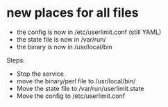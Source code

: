 # new places for all files

* the config is now in /etc/userlimit.conf (still YAML)
* the state file is now in /var/run/
* the binary is now in /usr/local/bin

Steps:
* Stop the service
* move the binary/perl file to /usr/local/bin/
* Move the state file to /var/run/userlimit.state
* Move the config to /etc/userlimit.conf

